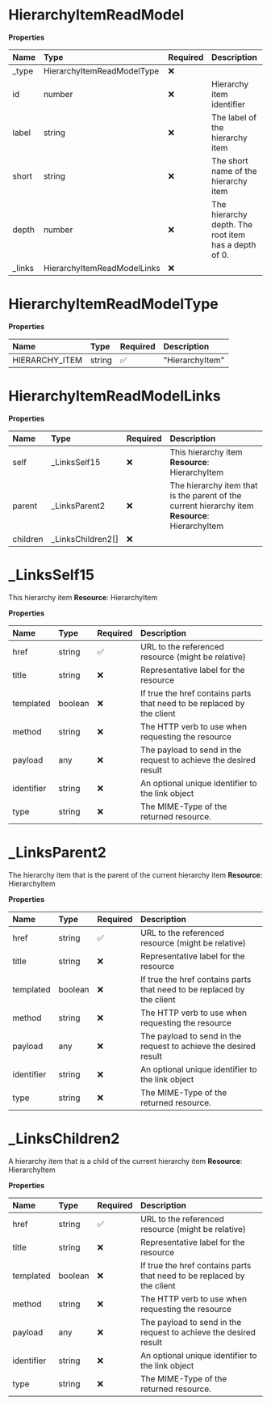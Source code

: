 # HierarchyItemReadModel

**Properties**

| Name    | Type                        | Required | Description                                          |
| :------ | :-------------------------- | :------- | :--------------------------------------------------- |
| \_type  | HierarchyItemReadModelType  | ❌       |                                                      |
| id      | number                      | ❌       | Hierarchy item identifier                            |
| label   | string                      | ❌       | The label of the hierarchy item                      |
| short   | string                      | ❌       | The short name of the hierarchy item                 |
| depth   | number                      | ❌       | The hierarchy depth. The root item has a depth of 0. |
| \_links | HierarchyItemReadModelLinks | ❌       |                                                      |

# HierarchyItemReadModelType

**Properties**

| Name           | Type   | Required | Description     |
| :------------- | :----- | :------- | :-------------- |
| HIERARCHY_ITEM | string | ✅       | "HierarchyItem" |

# HierarchyItemReadModelLinks

**Properties**

| Name     | Type               | Required | Description                                                                                     |
| :------- | :----------------- | :------- | :---------------------------------------------------------------------------------------------- |
| self     | \_LinksSelf15      | ❌       | This hierarchy item **Resource**: HierarchyItem                                                 |
| parent   | \_LinksParent2     | ❌       | The hierarchy item that is the parent of the current hierarchy item **Resource**: HierarchyItem |
| children | \_LinksChildren2[] | ❌       |                                                                                                 |

# \_LinksSelf15

This hierarchy item **Resource**: HierarchyItem

**Properties**

| Name       | Type    | Required | Description                                                            |
| :--------- | :------ | :------- | :--------------------------------------------------------------------- |
| href       | string  | ✅       | URL to the referenced resource (might be relative)                     |
| title      | string  | ❌       | Representative label for the resource                                  |
| templated  | boolean | ❌       | If true the href contains parts that need to be replaced by the client |
| method     | string  | ❌       | The HTTP verb to use when requesting the resource                      |
| payload    | any     | ❌       | The payload to send in the request to achieve the desired result       |
| identifier | string  | ❌       | An optional unique identifier to the link object                       |
| type       | string  | ❌       | The MIME-Type of the returned resource.                                |

# \_LinksParent2

The hierarchy item that is the parent of the current hierarchy item **Resource**: HierarchyItem

**Properties**

| Name       | Type    | Required | Description                                                            |
| :--------- | :------ | :------- | :--------------------------------------------------------------------- |
| href       | string  | ✅       | URL to the referenced resource (might be relative)                     |
| title      | string  | ❌       | Representative label for the resource                                  |
| templated  | boolean | ❌       | If true the href contains parts that need to be replaced by the client |
| method     | string  | ❌       | The HTTP verb to use when requesting the resource                      |
| payload    | any     | ❌       | The payload to send in the request to achieve the desired result       |
| identifier | string  | ❌       | An optional unique identifier to the link object                       |
| type       | string  | ❌       | The MIME-Type of the returned resource.                                |

# \_LinksChildren2

A hierarchy item that is a child of the current hierarchy item **Resource**: HierarchyItem

**Properties**

| Name       | Type    | Required | Description                                                            |
| :--------- | :------ | :------- | :--------------------------------------------------------------------- |
| href       | string  | ✅       | URL to the referenced resource (might be relative)                     |
| title      | string  | ❌       | Representative label for the resource                                  |
| templated  | boolean | ❌       | If true the href contains parts that need to be replaced by the client |
| method     | string  | ❌       | The HTTP verb to use when requesting the resource                      |
| payload    | any     | ❌       | The payload to send in the request to achieve the desired result       |
| identifier | string  | ❌       | An optional unique identifier to the link object                       |
| type       | string  | ❌       | The MIME-Type of the returned resource.                                |

<!-- This file was generated by liblab | https://liblab.com/ -->
